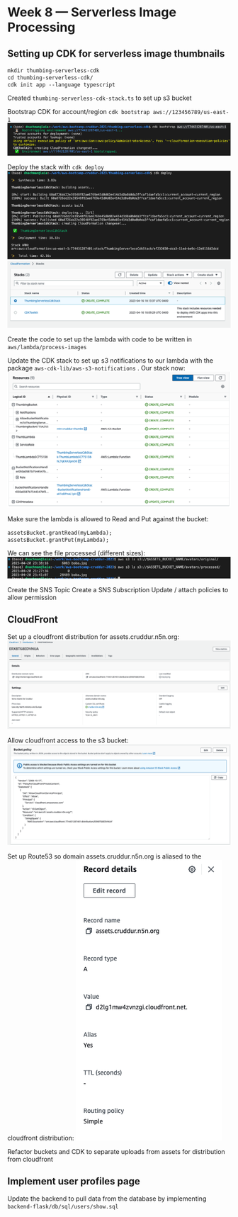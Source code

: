 # Week 8 — Serverless Image Processing

## Setting up CDK for serverless image thumbnails

```
mkdir thumbing-serverless-cdk
cd thumbing-serverless-cdk/
cdk init app --language typescript
```

Created `thumbing-serverless-cdk-stack.ts` to set up s3 bucket

Bootstrap CDK for account/region `cdk bootstrap aws://123456789/us-east-1`
![cdk-bootstrap](assets/wk8/cdk-bootstrap.png)

Deploy the stack with `cdk deploy`
![cdk-deploy-s3](assets/wk8/cdk-deploy-s3.png)
![cloudformation-stacks](assets/wk8/cloudformation-stacks.png)

Create the code to set up the lambda with code to be written in `aws/lambda/process-images`

Update the CDK stack to set up s3 notifications to our lambda with the package `aws-cdk-lib/aws-s3-notifications` . Our stack now:
![cfn-stack-s3n](assets/wk8/cfn-stack-s3n.png)

Make sure the lambda is allowed to Read and Put against the bucket:

```
assetsBucket.grantRead(myLambda);
assetsBucket.grantPut(myLambda);
```

We can see the file processed (different sizes):
![image-processed](assets/wk8/image-processed.png)

Create the SNS Topic
Create a SNS Subscription
Update / attach policies to allow permission

## CloudFront

Set up a cloudfront distribution for assets.cruddur.n5n.org:
![](assets/wk8/cf-dist.png)

Allow cloudfront access to the s3 bucket:
![](assets/wk8/s3-bucket-policy.png)

Set up Route53 so domain assets.cruddur.n5n.org is aliased to the cloudfront distribution:
![](assets/wk8/route53-assets.png)

Refactor buckets and CDK to separate uploads from assets for distribution from cloudfront

## Implement user profiles page

Update the backend to pull data from the database by implementing `backend-flask/db/sql/users/show.sql`
